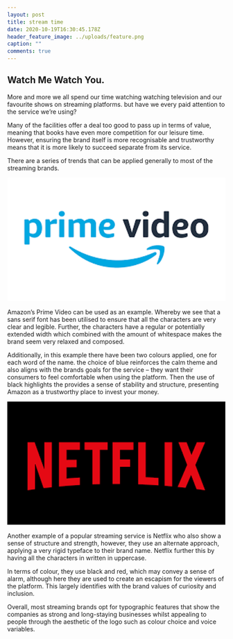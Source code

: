 ```yaml
---
layout: post
title: stream time
date: 2020-10-19T16:30:45.178Z
header_feature_image: ../uploads/feature.png
caption: ""
comments: true
---
```

## Watch Me Watch You.

More and more we all spend our time watching watching television and our favourite shows on streaming platforms. but have we every paid attention to the service we’re using?

Many of the facilities offer a deal too good to pass up in terms of value, meaning that books have even more competition for our leisure time. However, ensuring the brand itself is more recognisable and trustworthy means that it is more likely to succeed separate from its service.

There are a series of trends that can be applied generally to most of the streaming brands.

![Prime Video © Amazon](../uploads/prime.png "Prime Video © Amazon")

Amazon’s Prime Video can be used as an example. Whereby we see that a sans serif font has been utilised to ensure that all the characters are very clear and legible. Further, the characters have a regular or potentially extended width which combined with the amount of whitespace makes the brand seem very relaxed and composed.   

Additionally, in this example there have been two colours applied, one for each word of the name. the choice of blue reinforces the calm theme and also aligns with the brands goals for the service – they want their consumers to feel comfortable when using the platform. Then the use of black highlights the provides a sense of stability and structure, presenting Amazon as a trustworthy place to invest your money.   

![Netflix © Netflix ](../uploads/netflix.png "Netflix © Netflix ")

Another example of a popular streaming service is Netflix who also show a sense of structure and strength, however, they use an alternate approach, applying a very rigid typeface to their brand name. Netflix further this by having all the characters in written in uppercase.

In terms of colour, they use black and red, which may convey a sense of alarm, although here they are used to create an escapism for the viewers of the platform. This largely identifies with the brand values of curiosity and inclusion. 

Overall, most streaming brands opt for typographic features that show the companies as strong and long-staying businesses whilst appealing to people through the aesthetic of the logo such as colour choice and voice variables.